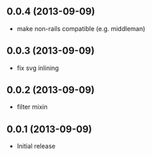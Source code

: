 ## 0.0.4 (2013-09-09)

* make non-rails compatible (e.g. middleman)

## 0.0.3 (2013-09-09)

* fix svg inlining

## 0.0.2 (2013-09-09)

* filter mixin

## 0.0.1 (2013-09-09)

* Initial release
